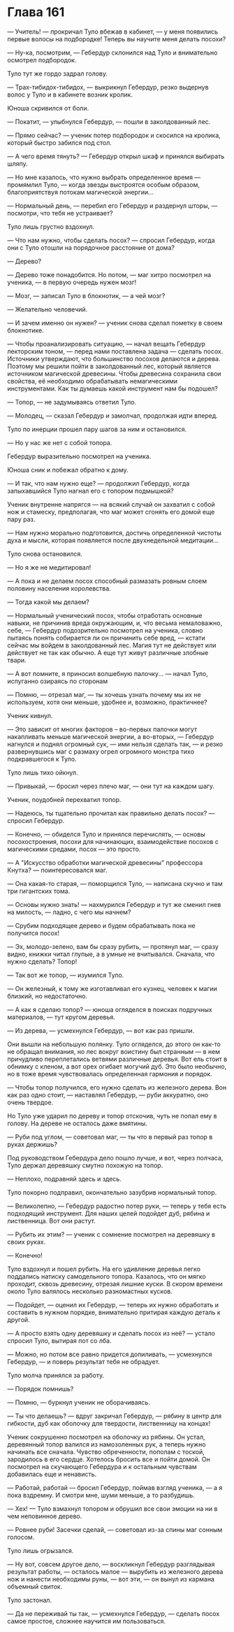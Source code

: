 # Глава 161

— Учитель! — прокричал Туло вбежав в кабинет, — у меня появились первые волосы на подбородке! Теперь вы научите меня делать посохи?

— Ну-ка, посмотрим, — Гебердур склонился над Туло и внимательно осмотрел подбородок.

Туло тут же гордо задрал голову. 

— Трах-тибидох-тибидох, — выкрикнул Гебердур, резко выдернув волос у Туло и в кабинете возник кролик.

Юноша скривился от боли.

— Покатит, — улыбнулся Гебердур, — пошли в заколдованный лес.

— Прямо сейчас? — ученик потер подбородок и скосился на кролика, который быстро забился под стол.

— А чего время тянуть? — Гебердур открыл шкаф и принялся выбирать шляпу.

— Но мне казалось, что нужно выбрать определенное время — промямлил Туло, — когда звезды выстроятся особым образом, благоприятствуя потокам магической энергии...

— Нормальный день, — перебил его Гебердур и раздернул шторы, — посмотри, что тебя не устраивает?

Туло лишь грустно вздохнул.

— Что нам нужно, чтобы сделать посох? — спросил Гебердур, когда они с Туло отошли на порядочное расстояние от дома?

— Дерево? 

— Дерево тоже понадобится. Но потом, — маг хитро посмотрел на ученика, — в первую очередь нужен мозг!

— Мозг, — записал Туло в блокнотик, — а чей мозг?

— Желательно человечий.

— И зачем именно он нужен? — ученик снова сделал пометку в своем блокнотике.

— Чтобы проанализировать ситуацию, — начал вещать Гебердур лекторским тоном, — перед нами поставлена задача — сделать посох. Источники утверждают, что большинство посохов делаются и дерева. Поэтому мы решили пойти в заколдованный лес, который является источником магической древесины. Чтобы древесина сохранила свои свойства, её необходимо обрабатывать немагическими инструментами. Как ты думаешь какой инструмент нам бы подошел?

— Топор, — не задумываясь ответил Туло.

— Молодец, — сказал Гебердур и замолчал, продолжая идти вперед.

Туло по инерции прошел пару шагов за ним и остановился.

— Но у нас же нет с собой топора.

Гебердур выразительно посмотрел на ученика.

Юноша сник и побежал обратно к дому.

— И так, что нам нужно еще? — продолжил Гебердур, когда запыхавшийся Туло нагнал его с топором подмышкой? 

Ученик внутренне напрягся — на всякий случай он захватил с собой нож и стамеску, предполагая, что маг может сгонять его домой еще пару раз.

— Нам нужно морально подготовится, достичь определенной чистоты духа и мысли, которая появляется после двухнедельной медитации...

Туло снова остановился.

— Но я же не медитировал!

— А пока и не делаем посох способный размазать ровным слоем половину населения королевства.

— Тогда какой мы делаем?

— Нормальный ученический посох, чтобы отработать основные навыки, не причинив вреда окружающим, и, что весьма немаловажно, себе, — Гебердур подозрительно посмотрел на ученика, словно пытаясь понять собирается ли он причинить себе вред, — кстати сейчас мы войдем в заколдованный лес. Магия тут не действует или действует не так как обычно. А еще тут живут различные злобные твари.

— А вот помните, я приносил волшебную палочку... — начал Туло, испуганно озираясь по сторонам

— Помню, — отрезал маг, — ты хочешь узнать почему мы их не используем, хотя они меньше, удобнее и, возможно, практичнее?

Ученик кивнул.

— Это зависит от многих факторов – во-первых палочки могут накапливать меньше магической энергии, а во-вторых, — Гебердур нагнулся и поднял огромный сук, — ими нельзя сделать так, — и резко развернувшись маг с размаху огрел огромного монстра тихо подкравшегося к Туло.

Туло лишь тихо ойкнул.

— Привыкай, — бросил через плечо маг, — они тут на каждом шагу.

Ученик, поудобней перехватил топор.

— Надеюсь, ты тщательно прочитал как правильно делать посох? — спросил Гебердур.

— Конечно, — обиделся Туло и принялся перечислять, — основы посохостроения, посохи для начинающих, взаимодействие посохов с магическими средами, посох — это просто.

— А "Искусство обработки магической древесины" профессора Кнутха? — поинтересовался маг.

— Она какая-то старая, — поморщился Туло, — написана скучно и там три гигантских тома.

— Основы нужно знать! — нахмурился Гебердур и тут же сменил гнев на милость, — ладно, с чего мы начнем?

— Срубим подходящее дерево и будем обрабатывать пока не получится посох!

— Эх, молодо-зелено, вам бы сразу рубить, — протянул маг, — сразу видно, книжки читал глупые, а в умные не вчитывался. Сначала, что нужно сделать? Топор!

— Так вот же топор, — изумился Туло.

— Он железный, к тому же изготавливал его кузнец, человек к магии близкий, но недостаточно.

— А как я сделаю топор? — юноша огляделся в поисках подручных материалов, — тут кругом деревья.

— Из дерева, — усмехнулся Гебердур, — вот как раз пришли.

Они вышли на небольшую полянку. Туло огляделся, до этого он как-то не обращал внимания, но лес вокруг воистину был странным — в нем причудливо переплетались ветвями различные деревья. Вот ель стоит в обнимку с кленом, а вот орех огибает могучий дуб. Это было необычно, но в тоже время чувствовалась определенная гармония и порядок. 

— Чтобы топор получился, его нужно сделать из железного дерева. Вон как раз одно стоит, — наставлял Гебердур, — руби аккуратно, оно очень твердое.

Но Туло уже ударил по дереву и топор отскочив, чуть не попал ему в голову. На дереве не осталось даже вмятины. 

— Руби под углом, — советовал маг, — ты что в первый раз топор в руках держишь?

Под руководством Гебердура дело пошло лучше, и вот, через полчаса, Туло держал деревяшку смутно похожую на топор.

— Неплохо, подравняй здесь и здесь.

Туло покорно подправил, окончательно зазубрив нормальный топор.

— Великолепно, — Гебердур радостно потер руки, — теперь у тебя есть подходящий инструмент. Для наших целей подойдет дуб, рябина и лиственница. Вот они растут.

— Рубить их этим? — ученик с сомнение посмотрел на деревяшку в своих руках.

— Конечно!

Туло вздохнул и пошел рубить. На его удивление деревья легко поддались натиску самодельного топора. Казалось, что он мягко проходит, сквозь древесину, отрезая лишние куски. В скором времени около Туло валялось несколько разномастных кусков.

— Подойдет, — оценил их Гебердур, — теперь их нужно обработать и составить в нужном порядке, внимательно притирая каждую деталь к другой.

— А просто взять одну деревяшку и сделать посох из неё? — устало спросил Туло, вытирая пот со лба.

— Можно, но потом все равно придется допиливать, — усмехнулся Гебердур, — и поверь результат тебя не обрадует.

Туло молча принялся за работу.

— Порядок помнишь? 

— Помню, — буркнул ученик не оборачиваясь.

— Ты что делаешь? — вдруг закричал Гебердур, — рябину в центр для гибкости, дуб как оболочку для твердости, лиственницу на концах!

Ученик сокрушенно посмотрел на оболочку из рябины. Он устал, деревянный топор валился из намозоленных рук, а теперь нужно начинать все сначала. Чувство обреченности, пополам с тоской, зародилось в его сердце. Хотелось бросить все и пойти домой. Он посмотрел на скучающего Гебердура и к остальным чувствам добавилась еще и ненависть.

— Работай, работай — бросил Гебердур, поймав взгляд ученика, — а я пока вздремну. И смотри мне, шуми меньше, а то разбудишь.

— Хех! — Туло взмахнул топором и обрушил все свои эмоции на ни в чем неповинное дерево.

— Ровнее руби! Засечки сделай, — советовал из-за спины маг сонным голосом. 

Туло лишь огрызался.

— Ну вот, совсем другое дело, — воскликнул Гебердур разглядывая результат работы, — осталось малое — вырубить из железного дерева нож и нанести необходимы руны, — вот эти, — он вынул из кармана объемный свиток.

Туло застонал.

— Да не переживай ты так, — усмехнулся Гебердур, — сделать посох самое простое, сложнее научится им пользоваться.

